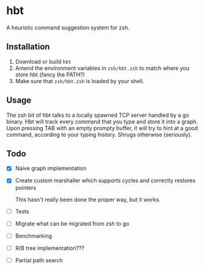 # hbt

A heuristic command suggestion system for zsh.

## Installation

1. Download or build `hbt`
2. Amend the environment variables in `zsh/hbt.zsh` to match where you store hbt (fancy the PATH?)
3. Make sure that `zsh/hbt.zsh` is loaded by your shell.

## Usage

The zsh bit of hbt talks to a locally spawned TCP server handled by a go binary.
Hbt will track every command that you type and store it into a graph.
Upon pressing TAB with an empty prompty buffer, it will try to hint at a good command, according to your typing history. Shrugs otherwise (seriously).

## Todo

- [x] Naive graph implementation
- [x] Create custom marshaller which supports cycles and correctly restores pointers

  This hasn't really been done the proper way, but it works.

- [ ] Tests
- [ ] Migrate what can be migrated from zsh to go
- [ ] Benchmarking
- [ ] R/B tree implementation???
- [ ] Partial path search
